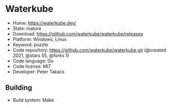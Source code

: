 # Waterkube

- Home: https://waterkube.dev/
- State: mature
- Download: https://github.com/waterkube/waterkube/releases
- Platform: Windows, Linux
- Keyword: puzzle
- Code repository: https://github.com/waterkube/waterkube.git (@created 2021, @stars 55, @forks 1)
- Code language: Go
- Code license: MIT
- Developer: Peter Takacs

## Building

- Build system: Make
